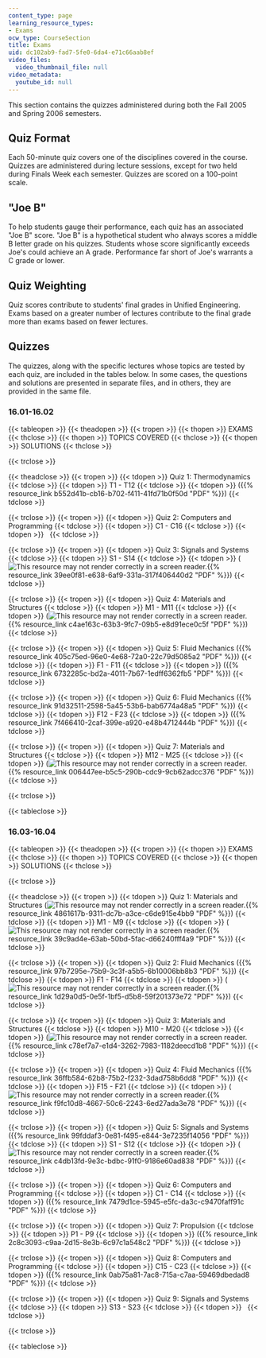 ```yaml
---
content_type: page
learning_resource_types:
- Exams
ocw_type: CourseSection
title: Exams
uid: dc102ab9-fad7-5fe0-6da4-e71c66aab8ef
video_files:
  video_thumbnail_file: null
video_metadata:
  youtube_id: null
---
```


This section contains the quizzes administered during both the Fall 2005 and Spring 2006 semesters.

Quiz Format
-----------

Each 50-minute quiz covers one of the disciplines covered in the course. Quizzes are administered during lecture sessions, except for two held during Finals Week each semester. Quizzes are scored on a 100-point scale.

"Joe B"
-------

To help students gauge their performance, each quiz has an associated "Joe B" score. "Joe B" is a hypothetical student who always scores a middle B letter grade on his quizzes. Students whose score significantly exceeds Joe's could achieve an A grade. Performance far short of Joe's warrants a C grade or lower.

Quiz Weighting
--------------

Quiz scores contribute to students' final grades in Unified Engineering. Exams based on a greater number of lectures contribute to the final grade more than exams based on fewer lectures.

Quizzes
-------

The quizzes, along with the specific lectures whose topics are tested by each quiz, are included in the tables below. In some cases, the questions and solutions are presented in separate files, and in others, they are provided in the same file.

### 16.01-16.02

{{< tableopen >}}
{{< theadopen >}}
{{< tropen >}}
{{< thopen >}}
EXAMS
{{< thclose >}}
{{< thopen >}}
TOPICS COVERED
{{< thclose >}}
{{< thopen >}}
SOLUTIONS
{{< thclose >}}

{{< trclose >}}

{{< theadclose >}}
{{< tropen >}}
{{< tdopen >}}
Quiz 1: Thermodynamics
{{< tdclose >}}
{{< tdopen >}}
T1 - T12
{{< tdclose >}}
{{< tdopen >}}
({{% resource_link b552d41b-cb16-b702-f411-41fd71b0f50d "PDF" %}})
{{< tdclose >}}

{{< trclose >}}
{{< tropen >}}
{{< tdopen >}}
Quiz 2: Computers and Programming
{{< tdclose >}}
{{< tdopen >}}
C1 - C16
{{< tdclose >}}
{{< tdopen >}}
 
{{< tdclose >}}

{{< trclose >}}
{{< tropen >}}
{{< tdopen >}}
Quiz 3: Signals and Systems
{{< tdclose >}}
{{< tdopen >}}
S1 - S14
{{< tdclose >}}
{{< tdopen >}}
(![This resource may not render correctly in a screen reader.](/images/inacessible.gif){{% resource_link 39ee0f81-e638-6af9-331a-317f406440d2 "PDF" %}})
{{< tdclose >}}

{{< trclose >}}
{{< tropen >}}
{{< tdopen >}}
Quiz 4: Materials and Structures
{{< tdclose >}}
{{< tdopen >}}
M1 - M11
{{< tdclose >}}
{{< tdopen >}}
(![This resource may not render correctly in a screen reader.](/images/inacessible.gif){{% resource_link c4ae163c-63b3-9fc7-09b5-e8d91ece0c5f "PDF" %}})
{{< tdclose >}}

{{< trclose >}}
{{< tropen >}}
{{< tdopen >}}
Quiz 5: Fluid Mechanics ({{% resource_link 405c75ed-96e0-4e68-72a0-22c79d5085a2 "PDF" %}})
{{< tdclose >}}
{{< tdopen >}}
F1 - F11
{{< tdclose >}}
{{< tdopen >}}
({{% resource_link 6732285c-bd2a-4011-7b67-1edff6362fb5 "PDF" %}})
{{< tdclose >}}

{{< trclose >}}
{{< tropen >}}
{{< tdopen >}}
Quiz 6: Fluid Mechanics ({{% resource_link 91d32511-2598-5a45-53b6-bab6774a48a5 "PDF" %}})
{{< tdclose >}}
{{< tdopen >}}
F12 - F23
{{< tdclose >}}
{{< tdopen >}}
({{% resource_link 7f466410-2caf-399e-a920-e48b4712444b "PDF" %}})
{{< tdclose >}}

{{< trclose >}}
{{< tropen >}}
{{< tdopen >}}
Quiz 7: Materials and Structures
{{< tdclose >}}
{{< tdopen >}}
M12 - M25
{{< tdclose >}}
{{< tdopen >}}
(![This resource may not render correctly in a screen reader.](/images/inacessible.gif){{% resource_link 006447ee-b5c5-290b-cdc9-9cb62adcc376 "PDF" %}})
{{< tdclose >}}

{{< trclose >}}

{{< tableclose >}}

### 16.03-16.04

{{< tableopen >}}
{{< theadopen >}}
{{< tropen >}}
{{< thopen >}}
EXAMS
{{< thclose >}}
{{< thopen >}}
TOPICS COVERED
{{< thclose >}}
{{< thopen >}}
SOLUTIONS
{{< thclose >}}

{{< trclose >}}

{{< theadclose >}}
{{< tropen >}}
{{< tdopen >}}
Quiz 1: Materials and Structures (![This resource may not render correctly in a screen reader.](/images/inacessible.gif){{% resource_link 4861617b-9311-dc7b-a3ce-c6de915e4bb9 "PDF" %}})
{{< tdclose >}}
{{< tdopen >}}
M1 - M9
{{< tdclose >}}
{{< tdopen >}}
(![This resource may not render correctly in a screen reader.](/images/inacessible.gif){{% resource_link 39c9ad4e-63ab-50bd-5fac-d66240fff4a9 "PDF" %}})
{{< tdclose >}}

{{< trclose >}}
{{< tropen >}}
{{< tdopen >}}
Quiz 2: Fluid Mechanics ({{% resource_link 97b7295e-75b9-3c3f-a5b5-6b10006bb8b3 "PDF" %}})
{{< tdclose >}}
{{< tdopen >}}
F1 - F14
{{< tdclose >}}
{{< tdopen >}}
(![This resource may not render correctly in a screen reader.](/images/inacessible.gif){{% resource_link 1d29a0d5-0e5f-1bf5-d5b8-59f201373e72 "PDF" %}})
{{< tdclose >}}

{{< trclose >}}
{{< tropen >}}
{{< tdopen >}}
Quiz 3: Materials and Structures
{{< tdclose >}}
{{< tdopen >}}
M10 - M20
{{< tdclose >}}
{{< tdopen >}}
(![This resource may not render correctly in a screen reader.](/images/inacessible.gif){{% resource_link c78ef7a7-e1d4-3262-7983-1182deecd1b8 "PDF" %}})
{{< tdclose >}}

{{< trclose >}}
{{< tropen >}}
{{< tdopen >}}
Quiz 4: Fluid Mechanics ({{% resource_link 36ffb584-62b8-75b2-f232-3dad758b6dd8 "PDF" %}})
{{< tdclose >}}
{{< tdopen >}}
F15 - F21
{{< tdclose >}}
{{< tdopen >}}
(![This resource may not render correctly in a screen reader.](/images/inacessible.gif){{% resource_link f9fc10d8-4667-50c6-2243-6ed27ada3e78 "PDF" %}})
{{< tdclose >}}

{{< trclose >}}
{{< tropen >}}
{{< tdopen >}}
Quiz 5: Signals and Systems ({{% resource_link 99fddaf3-0e81-f495-e844-3e7235f14056 "PDF" %}})
{{< tdclose >}}
{{< tdopen >}}
S1 - S12
{{< tdclose >}}
{{< tdopen >}}
(![This resource may not render correctly in a screen reader.](/images/inacessible.gif){{% resource_link c4db13fd-9e3c-bdbc-91f0-9186e60ad838 "PDF" %}})
{{< tdclose >}}

{{< trclose >}}
{{< tropen >}}
{{< tdopen >}}
Quiz 6: Computers and Programming
{{< tdclose >}}
{{< tdopen >}}
C1 - C14
{{< tdclose >}}
{{< tdopen >}}
({{% resource_link 7479d1ce-5945-e5fc-da3c-c9470faff91c "PDF" %}})
{{< tdclose >}}

{{< trclose >}}
{{< tropen >}}
{{< tdopen >}}
Quiz 7: Propulsion
{{< tdclose >}}
{{< tdopen >}}
P1 - P9
{{< tdclose >}}
{{< tdopen >}}
({{% resource_link 2c8c3093-c9aa-2d15-8e3b-6c97c1a548c2 "PDF" %}})
{{< tdclose >}}

{{< trclose >}}
{{< tropen >}}
{{< tdopen >}}
Quiz 8: Computers and Programming
{{< tdclose >}}
{{< tdopen >}}
C15 - C23
{{< tdclose >}}
{{< tdopen >}}
({{% resource_link 0ab75a81-7ac8-715a-c7aa-59469dbedad8 "PDF" %}})
{{< tdclose >}}

{{< trclose >}}
{{< tropen >}}
{{< tdopen >}}
Quiz 9: Signals and Systems
{{< tdclose >}}
{{< tdopen >}}
S13 - S23
{{< tdclose >}}
{{< tdopen >}}
 
{{< tdclose >}}

{{< trclose >}}

{{< tableclose >}}